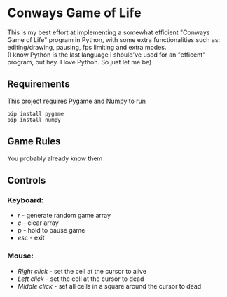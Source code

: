 # Conways Game of Life
This is my best effort at implementing a somewhat efficient "Conways Game of Life" program in Python, with some extra functionalities such as: editing/drawing, pausing, fps limiting and extra modes.\
(I know Python is the last language I should've used for an "efficent" program, but hey. I love Python. So just let me be)

## Requirements
This project requires Pygame and Numpy to run
```
pip install pygame
pip install numpy
```

## Game Rules
You probably already know them

## Controls
### Keyboard:
 - *r* - generate random game array
 - *c* - clear array
 - *p* - hold to pause game
 - *esc* - exit
### Mouse:
 - *Right click* - set the cell at the cursor to alive
 - *Left click* - set the cell at the cursor to dead
 - *Middle click* - set all cells in a square around the cursor to dead
